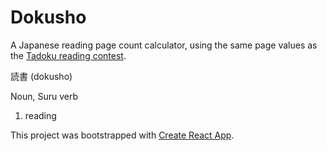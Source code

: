 # Dokusho

A Japanese reading page count calculator, using the same page values as the [Tadoku reading contest](http://readmod.com).

読書 (dokusho)

Noun, Suru verb

1. reading

This project was bootstrapped with [Create React App](https://github.com/facebookincubator/create-react-app).
